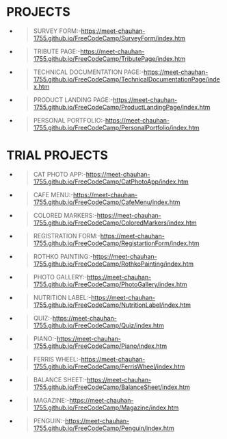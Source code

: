 # PROJECTS
- >SURVEY FORM:-https://meet-chauhan-1755.github.io/FreeCodeCamp/SurveyForm/index.htm

- >TRIBUTE PAGE:-https://meet-chauhan-1755.github.io/FreeCodeCamp/TributePage/index.htm

- >TECHNICAL DOCUMENTATION PAGE:-https://meet-chauhan-1755.github.io/FreeCodeCamp/TechnicalDocumentationPage/index.htm

- >PRODUCT LANDING PAGE:-https://meet-chauhan-1755.github.io/FreeCodeCamp/ProductLandingPage/index.htm

- >PERSONAL PORTFOLIO:-https://meet-chauhan-1755.github.io/FreeCodeCamp/PersonalPortfolio/index.htm

# TRIAL PROJECTS
- >CAT PHOTO APP:-https://meet-chauhan-1755.github.io/FreeCodeCamp/CatPhotoApp/index.htm

- >CAFE MENU:-https://meet-chauhan-1755.github.io/FreeCodeCamp/CafeMenu/index.htm

- >COLORED MARKERS:-https://meet-chauhan-1755.github.io/FreeCodeCamp/ColoredMarkers/index.htm

- >REGISTRATION FORM:-https://meet-chauhan-1755.github.io/FreeCodeCamp/RegistartionForm/index.htm

- >ROTHKO PAINTING:-https://meet-chauhan-1755.github.io/FreeCodeCamp/RothkoPainting/index.htm

- >PHOTO GALLERY:-https://meet-chauhan-1755.github.io/FreeCodeCamp/PhotoGallery/index.htm

- >NUTRITION LABEL:-https://meet-chauhan-1755.github.io/FreeCodeCamp/NutritionLabel/index.htm

- >QUIZ:-https://meet-chauhan-1755.github.io/FreeCodeCamp/Quiz/index.htm

- >PIANO:-https://meet-chauhan-1755.github.io/FreeCodeCamp/Piano/index.htm

- >FERRIS WHEEL:-https://meet-chauhan-1755.github.io/FreeCodeCamp/FerrisWheel/index.htm

- >BALANCE SHEET:-https://meet-chauhan-1755.github.io/FreeCodeCamp/BalanceSheet/index.htm

- >MAGAZINE:-https://meet-chauhan-1755.github.io/FreeCodeCamp/Magazine/index.htm

- >PENGUIN:-https://meet-chauhan-1755.github.io/FreeCodeCamp/Penguin/index.htm
